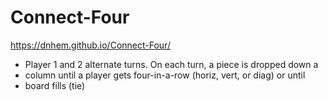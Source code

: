 # Connect-Four

https://dnhem.github.io/Connect-Four/

 * Player 1 and 2 alternate turns. On each turn, a piece is dropped down a
 * column until a player gets four-in-a-row (horiz, vert, or diag) or until
 * board fills (tie)
 
 
